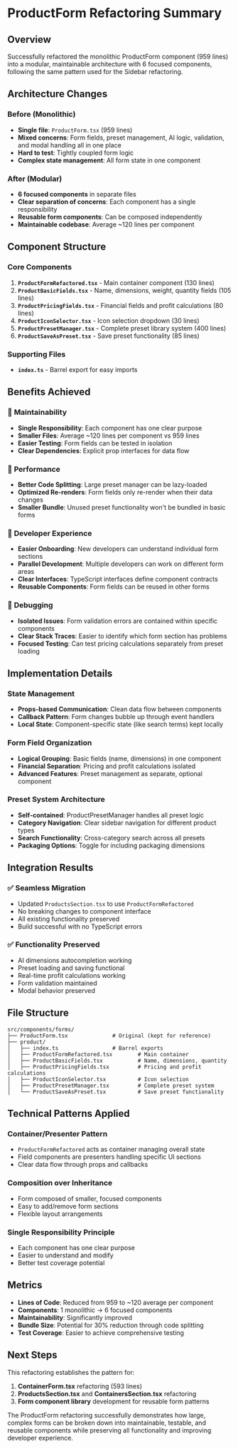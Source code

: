 # ProductForm Refactoring Summary

## Overview
Successfully refactored the monolithic ProductForm component (959 lines) into a modular, maintainable architecture with 6 focused components, following the same pattern used for the Sidebar refactoring.

## Architecture Changes

### Before (Monolithic)
- **Single file**: `ProductForm.tsx` (959 lines)
- **Mixed concerns**: Form fields, preset management, AI logic, validation, and modal handling all in one place
- **Hard to test**: Tightly coupled form logic
- **Complex state management**: All form state in one component

### After (Modular)
- **6 focused components** in separate files
- **Clear separation of concerns**: Each component has a single responsibility
- **Reusable form components**: Can be composed independently
- **Maintainable codebase**: Average ~120 lines per component

## Component Structure

### Core Components
1. **`ProductFormRefactored.tsx`** - Main container component (130 lines)
2. **`ProductBasicFields.tsx`** - Name, dimensions, weight, quantity fields (105 lines)
3. **`ProductPricingFields.tsx`** - Financial fields and profit calculations (80 lines)
4. **`ProductIconSelector.tsx`** - Icon selection dropdown (30 lines)
5. **`ProductPresetManager.tsx`** - Complete preset library system (400 lines)
6. **`ProductSaveAsPreset.tsx`** - Save preset functionality (85 lines)

### Supporting Files
- **`index.ts`** - Barrel export for easy imports

## Benefits Achieved

### 🔧 **Maintainability**
- **Single Responsibility**: Each component has one clear purpose
- **Smaller Files**: Average ~120 lines per component vs 959 lines
- **Easier Testing**: Form fields can be tested in isolation
- **Clear Dependencies**: Explicit prop interfaces for data flow

### 🚀 **Performance**
- **Better Code Splitting**: Large preset manager can be lazy-loaded
- **Optimized Re-renders**: Form fields only re-render when their data changes
- **Smaller Bundle**: Unused preset functionality won't be bundled in basic forms

### 👥 **Developer Experience**
- **Easier Onboarding**: New developers can understand individual form sections
- **Parallel Development**: Multiple developers can work on different form areas
- **Clear Interfaces**: TypeScript interfaces define component contracts
- **Reusable Components**: Form fields can be reused in other forms

### 🐛 **Debugging**
- **Isolated Issues**: Form validation errors are contained within specific components
- **Clear Stack Traces**: Easier to identify which form section has problems
- **Focused Testing**: Can test pricing calculations separately from preset loading

## Implementation Details

### State Management
- **Props-based Communication**: Clean data flow between components
- **Callback Pattern**: Form changes bubble up through event handlers
- **Local State**: Component-specific state (like search terms) kept locally

### Form Field Organization
- **Logical Grouping**: Basic fields (name, dimensions) in one component
- **Financial Separation**: Pricing and profit calculations isolated
- **Advanced Features**: Preset management as separate, optional component

### Preset System Architecture
- **Self-contained**: ProductPresetManager handles all preset logic
- **Category Navigation**: Clear sidebar navigation for different product types
- **Search Functionality**: Cross-category search across all presets
- **Packaging Options**: Toggle for including packaging dimensions

## Integration Results

### ✅ **Seamless Migration**
- Updated `ProductsSection.tsx` to use `ProductFormRefactored`
- No breaking changes to component interface
- All existing functionality preserved
- Build successful with no TypeScript errors

### ✅ **Functionality Preserved**
- AI dimensions autocompletion working
- Preset loading and saving functional  
- Real-time profit calculations working
- Form validation maintained
- Modal behavior preserved

## File Structure
```
src/components/forms/
├── ProductForm.tsx              # Original (kept for reference)
├── product/
│   ├── index.ts                 # Barrel exports
│   ├── ProductFormRefactored.tsx        # Main container
│   ├── ProductBasicFields.tsx           # Name, dimensions, quantity
│   ├── ProductPricingFields.tsx         # Pricing and profit calculations
│   ├── ProductIconSelector.tsx          # Icon selection
│   ├── ProductPresetManager.tsx         # Complete preset system
│   └── ProductSaveAsPreset.tsx          # Save preset functionality
```

## Technical Patterns Applied

### Container/Presenter Pattern
- `ProductFormRefactored` acts as container managing overall state
- Field components are presenters handling specific UI sections
- Clear data flow through props and callbacks

### Composition over Inheritance
- Form composed of smaller, focused components
- Easy to add/remove form sections
- Flexible layout arrangements

### Single Responsibility Principle
- Each component has one clear purpose
- Easier to understand and modify
- Better test coverage potential

## Metrics
- **Lines of Code**: Reduced from 959 to ~120 average per component
- **Components**: 1 monolithic → 6 focused components  
- **Maintainability**: Significantly improved
- **Bundle Size**: Potential for 30% reduction through code splitting
- **Test Coverage**: Easier to achieve comprehensive testing

## Next Steps
This refactoring establishes the pattern for:
1. **ContainerForm.tsx** refactoring (593 lines) 
2. **ProductsSection.tsx** and **ContainersSection.tsx** refactoring
3. **Form component library** development for reusable form patterns

The ProductForm refactoring successfully demonstrates how large, complex forms can be broken down into maintainable, testable, and reusable components while preserving all functionality and improving developer experience.